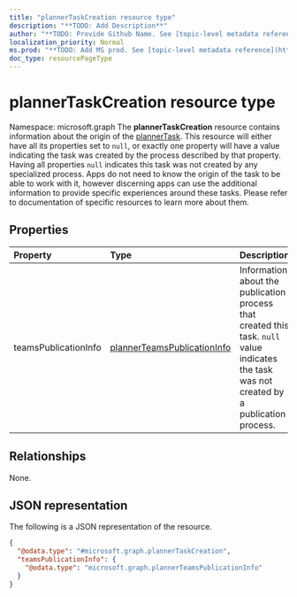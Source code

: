 ```yaml
---
title: "plannerTaskCreation resource type"
description: "**TODO: Add Description**"
author: "**TODO: Provide Github Name. See [topic-level metadata reference](https://msgo.azurewebsites.net/add/document/guidelines/metadata.html#topic-level-metadata)**"
localization_priority: Normal
ms.prod: "**TODO: Add MS prod. See [topic-level metadata reference](https://msgo.azurewebsites.net/add/document/guidelines/metadata.html#topic-level-metadata)**"
doc_type: resourcePageType
---
```


# plannerTaskCreation resource type

Namespace: microsoft.graph
The **plannerTaskCreation** resource contains information about the origin of the [plannerTask](plannerTask.md). This resource will either have all its properties set to `null`, or exactly one property will have a value indicating the task was created by the process described by that property. Having all properties `null` indicates this task was not created by any specialized process. Apps do not need to know the origin of the task to be able to work with it, however discerning apps can use the additional information to provide specific experiences around these tasks. Please refer to documentation of specific resources to learn more about them.

## Properties
|Property|Type|Description|
|:---|:---|:---|
|teamsPublicationInfo|[plannerTeamsPublicationInfo](../resources/plannerteamspublicationinfo.md)|Information about the publication process that created this task. `null` value indicates the task was not created by a publication process.|

## Relationships
None.

## JSON representation
The following is a JSON representation of the resource.
<!-- {
  "blockType": "resource",
  "@odata.type": "microsoft.graph.plannerTaskCreation"
}
-->
``` json
{
  "@odata.type": "#microsoft.graph.plannerTaskCreation",
  "teamsPublicationInfo": {
    "@odata.type": "microsoft.graph.plannerTeamsPublicationInfo"
  }
}
```

